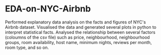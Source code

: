 # EDA-on-NYC-Airbnb

Performed explanatory data analysis on the facts and figures of NYC's Airbnb dataset.
Visualised the data and generated several plots in python to interpret statistical facts.
Analysed the relationship between several factors (coloumns of the csv file) such as price, neighbourhood, neighbourhood groups, room availability, host name, minimum nights, reviews per month, room type, and so on.
